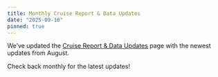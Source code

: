 ```yaml
---
title: Monthly Cruise Report & Data Updates
date: "2025-09-10"
pinned: true
---
```


We’ve updated the [Cruise Report & Data Updates](/cruise-updates) page with the newest updates from August.

Check back monthly for the latest updates!
